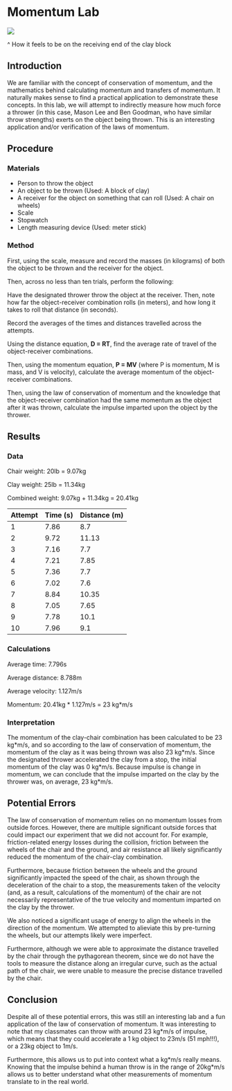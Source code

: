 # Momentum Lab

![](http://keenetrial.com/blog/wp-content/uploads/2012/11/oncoming-train-steve-ohlsen-225x300.jpg)

^ How it feels to be on the receiving end of the clay block

## Introduction

We are familiar with the concept of conservation of momentum, and the mathematics behind calculating momentum and transfers of momentum. It naturally makes sense to find a practical application to demonstrate these concepts. In this lab, we will attempt to indirectly measure how much force a thrower (in this case, Mason Lee and Ben Goodman, who have similar throw strengths) exerts on the object being thrown. This is an interesting application and/or verification of the laws of momentum.

## Procedure

### Materials

- Person to throw the object
- An object to be thrown (Used: A block of clay)
- A receiver for the object on something that can roll (Used: A chair on wheels)
- Scale
- Stopwatch
- Length measuring device (Used: meter stick)

### Method

First, using the scale, measure and record the masses (in kilograms) of both the object to be thrown and the receiver for the object.

Then, across no less than ten trials, perform the following:

Have the designated thrower throw the object at the receiver. Then, note how far the object-receiver combination rolls (in meters), and how long it takes to roll that distance (in seconds).

Record the averages of the times and distances travelled across the attempts.

Using the distance equation, <b>D = RT</b>, find the average rate of travel of the object-receiver combinations.

Then, using the momentum equation, <b>P = MV</b> (where P is momentum, M is mass, and V is velocity), calculate the average momentum of the object-receiver combinations.

Then, using the law of conservation of momentum and the knowledge that the object-receiver combination had the same momentum as the object after it was thrown, calculate the impulse imparted upon the object by the thrower.

## Results

### Data

Chair weight: 20lb = 9.07kg

Clay weight: 25lb = 11.34kg

Combined weight: 9.07kg + 11.34kg = 20.41kg

| Attempt | Time (s) | Distance (m) |
| - | - | - |
| 1 | 7.86 | 8.7 |
| 2 | 9.72 | 11.13 |
| 3 | 7.16 | 7.7 |
| 4 | 7.21 | 7.85 |
| 5 | 7.36 | 7.7 |
| 6 | 7.02 | 7.6 |
| 7 | 8.84 | 10.35 |
| 8 | 7.05 | 7.65 |
| 9 | 7.78 | 10.1 |
| 10 | 7.96 | 9.1 |

### Calculations

Average time: 7.796s

Average distance: 8.788m

Average velocity: 1.127m/s

Momentum: 20.41kg \* 1.127m/s = 23 kg\*m/s

### Interpretation

The momentum of the clay-chair combination has been calculated to be 23 kg\*m/s, and so according to the law of conservation of momentum, the momentum of the clay as it was being thrown was also 23 kg\*m/s. Since the designated thrower accelerated the clay from a stop, the initial momentum of the clay was 0 kg\*m/s. Because impulse is change in momentum, we can conclude that the impulse imparted on the clay by the thrower was, on average, 23 kg\*m/s.

## Potential Errors

The law of conservation of momentum relies on no momentum losses from outside forces. However, there are multiple significant outside forces that could impact our experiment that we did not account for. For example, friction-related energy losses during the collision, friction between the wheels of the chair and the ground, and air resistance all likely significantly reduced the momentum of the chair-clay combination.

Furthermore, because friction between the wheels and the ground significantly impacted the speed of the chair, as shown through the deceleration of the chair to a stop, the measurements taken of the velocity (and, as a result, calculations of the momentum) of the chair are not necessarily representative of the true velocity and momentum imparted on the clay by the thrower.

We also noticed a significant usage of energy to align the wheels in the direction of the momentum. We attempted to alieviate this by pre-turning the wheels, but our attempts likely were imperfect.

Furthermore, although we were able to approximate the distance travelled by the chair through the pythagorean theorem, since we do not have the tools to measure the distance along an irregular curve, such as the actual path of the chair, we were unable to measure the precise distance travelled by the chair.

## Conclusion

Despite all of these potential errors, this was still an interesting lab and a fun application of the law of conservation of momentum. It was interesting to note that my classmates can throw with around 23 kg\*m/s of impulse, which means that they could accelerate a 1 kg object to 23m/s (51 mph!!!), or a 23kg object to 1m/s.

Furthermore, this allows us to put into context what a kg\*m/s really means. Knowing that the impulse behind a human throw is in the range of 20kg\*m/s allows us to better understand what other measurements of momentum translate to in the real world.
